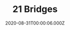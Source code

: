 ---
title: "21 Bridges"
year: 2019
date: 2020-08-31T00:00:06.000Z
permalink: /almanac/movies/2020-08-31-21-bridges/index.html
link: https://letterboxd.com/rknightuk/film/21-bridges/
rating: 3
---